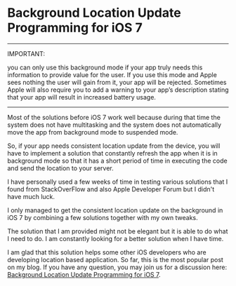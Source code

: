 Background Location Update Programming for iOS 7
==============

***********************************************************************************************
IMPORTANT:

you can only use this background mode if your app truly needs this information to provide value for the user. If you use this mode and Apple sees nothing the user will gain from it, your app will be rejected. Sometimes Apple will also require you to add a warning to your app’s description stating that your app will result in increased battery usage.
***********************************************************************************************

Most of the solutions before iOS 7 work well because during that time the system does not 
have multitasking and the system does not automatically move the app from background mode 
to suspended mode.

So, if your app needs consistent location update from the device, you will have to 
implement a solution that constantly refresh the app when it is in background mode so that 
it has a short period of time in executing the code and send the location to your server.

I have personally used a few weeks of time in testing various solutions that I found from 
StackOverFlow and also Apple Developer Forum but I didn't have much luck. 

I only managed to get the consistent location update on the background in iOS 7 by 
combining a few solutions together with my own tweaks.

The solution that I am provided might not be elegant but it is able to do what I need to
do. I am constantly looking for a better solution when I have time. 

I am glad that this solution helps some other iOS developers who are developing location 
based application. So far, this is the most popular post on my blog. If you have any 
question, you may join us for a discussion here: [Background Location Update Programming for iOS 7](http://mobileoop.com/background-location-update-programming-for-ios-7 "Background Location Update Programming for iOS 7").
